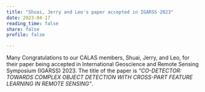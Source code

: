 ```yaml
---
title: "Shuai, Jerry and Leo's paper accepted in IGARSS 2023"
date: 2023-04-17
reading_time: false
share: false
profile: false

---
```


<!--more-->

Many Congratulations to our CALAS members, Shuai, Jerry, and Leo, for their paper being accepted in International Geoscience and Remote Sensing Symposium (IGARSS) 2023. The title of the paper is *"CO-DETECTOR: TOWARDS COMPLEX OBJECT DETECTION WITH CROSS-PART FEATURE LEARNING IN REMOTE SENSING"*.